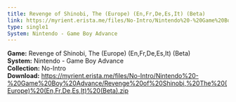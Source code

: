 ```yaml
---
title: Revenge of Shinobi, The (Europe) (En,Fr,De,Es,It) (Beta)
link: https://myrient.erista.me/files/No-Intro/Nintendo%20-%20Game%20Boy%20Advance/Revenge%20of%20Shinobi,%20The%20(Europe)%20(En,Fr,De,Es,It)%20(Beta).zip
type: single1
System: Nintendo - Game Boy Advance
---
```

<b>Game:</b> Revenge of Shinobi, The (Europe) (En,Fr,De,Es,It) (Beta)<br>
<b>System:</b> Nintendo - Game Boy Advance<br>
<b>Collection:</b> No-Intro<br>
<b>Download:</b> https://myrient.erista.me/files/No-Intro/Nintendo%20-%20Game%20Boy%20Advance/Revenge%20of%20Shinobi,%20The%20(Europe)%20(En,Fr,De,Es,It)%20(Beta).zip
